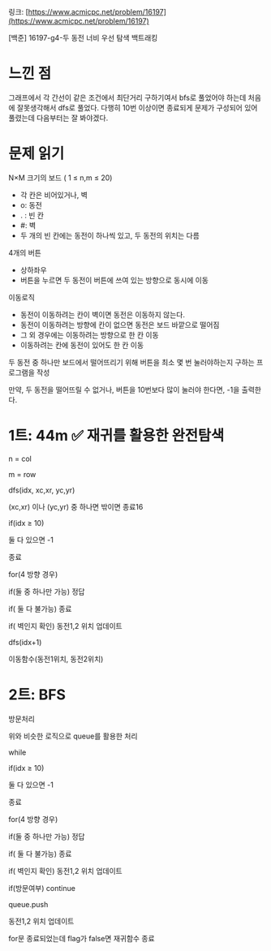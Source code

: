 링크: [https://www.acmicpc.net/problem/16197](https://www.acmicpc.net/problem/16197)

[백준] 16197-g4-두 동전 너비 우선 탐색 백트래킹

# 느낀 점

그래프에서 각 간선이 같은 조건에서 최단거리 구하기여서 bfs로 풀었어야 하는데 처음에 잘못생각해서 dfs로 풀었다. 다행히 10번 이상이면 종료되게 문제가 구성되어 있어 풀렸는데 다음부터는 잘 봐야겠다.

# 문제 읽기

N×M 크기의 보드 ( 1 ≤ n,m ≤ 20)

- 각 칸은 비어있거나, 벽
- o: 동전
- . : 빈 칸
- #: 벽
- 두 개의 빈 칸에는 동전이 하나씩 있고, 두 동전의 위치는 다름

4개의 버튼

- 상하좌우
- 버튼을 누르면 두 동전이 버튼에 쓰여 있는 방향으로 동시에 이동

이동로직

- 동전이 이동하려는 칸이 벽이면 동전은 이동하지 않는다.
- 동전이 이동하려는 방향에 칸이 없으면 동전은 보드 바깥으로 떨어짐
- 그 외 경우에는 이동하려는 방향으로 한 칸 이동
- 이동하려는 칸에 동전이 있어도 한 칸 이동

두 동전 중 하나만 보드에서 떨어뜨리기 위해 버튼을 최소 몇 번 눌러야하는지 구하는 프로그램을 작성

만약, 두 동전을 떨어뜨릴 수 없거나, 버튼을 10번보다 많이 눌러야 한다면, -1을 출력한다.

# 1트: 44m ✅ 재귀를 활용한 완전탐색

n = col

m = row

dfs(idx, xc,xr, yc,yr)

(xc,xr) 이나 (yc,yr) 중 하나면 밖이면 종료16

if(idx ≥ 10)

둘 다 있으면 -1

종료

for(4 방향 경우)

if(둘 중 하나만 가능) 정답

if( 둘 다 불가능) 종료

if( 벽인지 확인) 동전1,2 위치 업데이트

dfs(idx+1)

이동함수(동전1위치, 동전2위치)

# 2트: BFS

방문처리

위와 비슷한 로직으로 queue를 활용한 처리

while

if(idx ≥ 10)

둘 다 있으면 -1

종료

for(4 방향 경우)

if(둘 중 하나만 가능) 정답

if( 둘 다 불가능) 종료

if( 벽인지 확인) 동전1,2 위치 업데이트

if(방문여부) continue

queue.push

동전1,2 위치 업데이트

for문 종료되었는데 flag가 false면 재귀함수 종료
